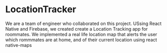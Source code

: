 # LocationTracker
 
 We are a team of engineer who collaborated on this project. USsing React Native and Firebase, we created create a Location Tracking app for roommates.
 We implemented a real life location map that alerts the user which rommmates are at home, and of their current location using react native-maps
